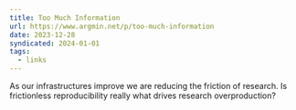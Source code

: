 ```yaml
---
title: Too Much Information
url: https://www.argmin.net/p/too-much-information
date: 2023-12-28
syndicated: 2024-01-01
tags:
  - links
---
```


As our infrastructures improve we are reducing the friction of research. Is frictionless reproducibility really what drives research overproduction?
